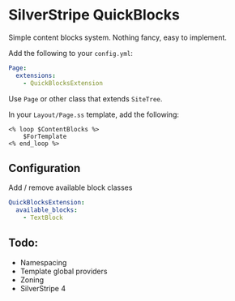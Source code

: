 # SilverStripe QuickBlocks 

Simple content blocks system. Nothing fancy, easy to implement.

Add the following to your `config.yml`:

```yaml
Page:
  extensions:
    - QuickBlocksExtension
```

Use `Page` or other class that extends `SiteTree`.

In your `Layout/Page.ss` template, add the following:

```silverstripe
<% loop $ContentBlocks %>
    $ForTemplate
<% end_loop %>
```

## Configuration

Add / remove available block classes

```yaml
QuickBlocksExtension:
  available_blocks:
    - TextBlock
```

## Todo:

* Namespacing
* Template global providers
* Zoning
* SilverStripe 4